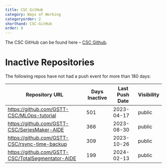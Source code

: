 ```yaml
---
title: CSC GitHub
category: Ways of Working
categoryorder: 2
shorthand: CSC-GitHub
order: 8
---
```


The CSC GitHub can be found here – <a href="https://github.com/GSTT-CSC/">CSC Github</a>.

# Inactive Repositories

The following repos have not had a push event for more than 180 days:

| Repository URL | Days Inactive | Last Push Date | Visibility |
| --- | --- | --- | --- |
| https://github.com/GSTT-CSC/MLOps-tutorial | 501 | 2023-04-17 | public |
| https://github.com/GSTT-CSC/SeriesMaker-AIDE | 366 | 2023-08-30 | public |
| https://github.com/GSTT-CSC/rsync-time-backup | 309 | 2023-10-26 | public |
| https://github.com/GSTT-CSC/TotalSegmentator-AIDE | 199 | 2024-02-13 | public |
